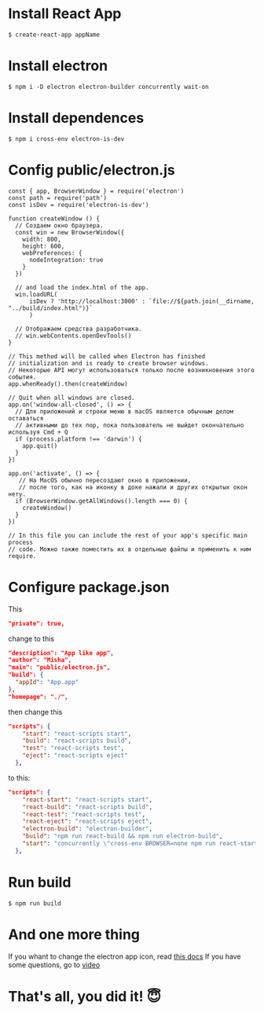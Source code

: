 # Install React App
```
$ create-react-app appName
```
# Install electron
```
$ npm i -D electron electron-builder concurrently wait-on
```
# Install dependences
```
$ npm i cross-env electron-is-dev
```

# Config public/electron.js
``` JS
const { app, BrowserWindow } = require('electron')
const path = require('path')
const isDev = require('electron-is-dev')

function createWindow () {
  // Создаем окно браузера.
  const win = new BrowserWindow({
    width: 800,
    height: 600,
    webPreferences: {
      nodeIntegration: true
    }
  })

  // and load the index.html of the app.
  win.loadURL(
      isDev ? 'http://localhost:3000' : `file://${path.join(__dirname, "../build/index.html")}`
      )

  // Отображаем средства разработчика.
  // win.webContents.openDevTools()
}

// This method will be called when Electron has finished
// initialization and is ready to create browser windows.
// Некоторые API могут использоваться только после возникновения этого события.
app.whenReady().then(createWindow)

// Quit when all windows are closed.
app.on('window-all-closed', () => {
  // Для приложений и строки меню в macOS является обычным делом оставаться
  // активными до тех пор, пока пользователь не выйдет окончательно используя Cmd + Q
  if (process.platform !== 'darwin') {
    app.quit()
  }
})

app.on('activate', () => {
   // На MacOS обычно пересоздают окно в приложении,
   // после того, как на иконку в доке нажали и других открытых окон нету.
  if (BrowserWindow.getAllWindows().length === 0) {
    createWindow()
  }
})

// In this file you can include the rest of your app's specific main process
// code. Можно также поместить их в отдельные файлы и применить к ним require.
```
# Configure package.json 
This
```json
"private": true,
``` 
change to this
```json
"description": "App like app",
"author": "Misha",
"main": "public/electron.js",
"build": {
  "appId": "App.app"
},
"homepage": "./",
``` 
then change this
``` json
"scripts": {
    "start": "react-scripts start",
    "build": "react-scripts build",
    "test": "react-scripts test",
    "eject": "react-scripts eject"
  },
```
to this:
```json
"scripts": {
    "react-start": "react-scripts start",
    "react-build": "react-scripts build",
    "react-test": "react-scripts test",
    "react-eject": "react-scripts eject",
    "electron-build": "electron-builder",
    "build": "npm run react-build && npm run electron-build",
    "start": "concurrently \"cross-env BROWSER=none npm run react-start\" \"wait-on http://localhost:3000 && electron .\""
  },
```
# Run build
```
$ npm run build
```
# And one more thing
If you whant to change the electron app icon, read [this docs](https://medium.com/fantageek/changing-electron-app-icon-acf26906c5ad)
If you have some questions, go to [video](https://www.youtube.com/watch?v=Cdu2O6o2DCg)
# That's all, you did it! 😇
